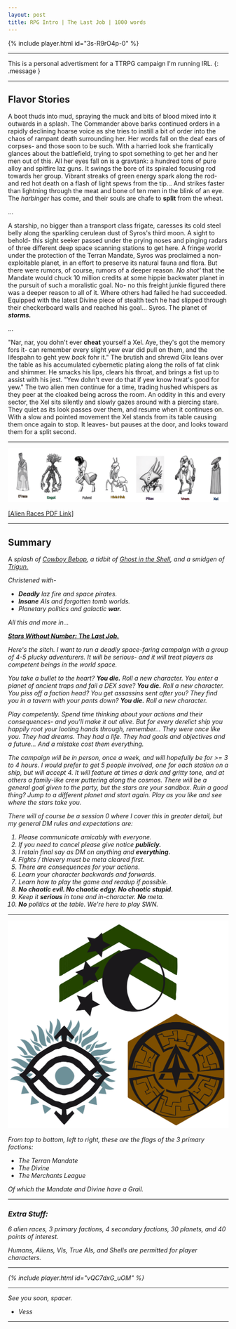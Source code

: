 ```yaml
---
layout: post
title: RPG Intro | The Last Job | 1000 words
---
```


{% include player.html id="3s-R9rO4p-0" %}

<hr>

This is a personal advertisment for a TTRPG campaign I'm running IRL.
{: .message }

<hr>

## Flavor Stories

A boot thuds into mud, spraying the muck and bits of blood mixed into it outwards in a splash. The Commander above barks continued orders in a rapidly declining hoarse voice as she tries to instill a bit of order into the chaos of rampant death surrounding her. Her words fall on the deaf ears of corpses- and those soon to be such. With a harried look she frantically glances about the battlefield, trying to spot something to get her and her men out of this. All her eyes fall on is a gravtank: a hundred tons of pure alloy and spitfire laz guns. It swings the bore of its spiraled focusing rod towards her group. Vibrant streaks of green energy spark along the rod- and red hot death on a flash of light spews from the tip... And strikes faster than lightning through the meat and bone of ten men in the blink of an eye. The <em>harbinger</em> has come, and their souls are chafe to <strong>split</strong> from the wheat.

...

A starship, no bigger than a transport class frigate, caresses its cold steel belly along the sparkling cerulean dust of Syros's third moon. A sight to behold- this sight seeker passed under the prying noses and pinging radars of three different deep space scanning stations to get here. A fringe world under the protection of the Terran Mandate, Syros was proclaimed a non-exploitable planet, in an effort to preserve its natural fauna and flora. But there were rumors, of course, rumors of a deeper reason. <em>No shot'</em> that the Mandate would chuck 10 million credits at some hippie backwater planet in the pursuit of such a moralistic goal. No- no this freight junkie figured there was a deeper reason to all of it. Where others had failed he had succeeded. Equipped with the latest Divine piece of stealth tech he had slipped through their checkerboard walls and reached his goal... Syros. The planet of <em><strong>storms.</strong></em>

...

"Nar, nar, you dohn't ever <strong>cheat</strong> yourself a Xel. Aye, they's got the memory fors it- can remember every slight yew evar did pull on them, and the lifespahn to geht yew <em>back</em> fohr it." The brutish and shrewd Glix leans over the table as his accumulated cybernetic plating along the rolls of fat clink and shimmer. He smacks his lips, clears his throat, and brings a fist up to assist with his jest. "Yew dohn't ever do that if yew know hwat's good for yew." The two alien men continue for a time, trading hushed whispers as they peer at the cloaked being across the room. An oddity in this and every sector, the Xel sits silently and slowly gazes around with a piercing stare. They quiet as its look passes over them, and resume when it continues on. With a slow and pointed movement the Xel stands from its table causing them once again to stop. It leaves- but pauses at the door, and looks toward them for a split second.

<hr>

![Races](/assets/races.png "A picture of blobby aliens.")

<a href="/assets/races.pdf">[Alien Races PDF Link]</a>

<hr>

## Summary

A <em>splash<em> of <a href="https://www.youtube.com/watch?v=EL-D9LrFJd4">Cowboy Bebop</a>, a <em>tidbit</em> of <a href="https://www.youtube.com/watch?v=sAzVt87G5Cs">Ghost in the Shell</a>, and a <em>smidgen</em> of <a href="https://www.youtube.com/watch?v=4OxFSy8G5wk">Trigun.</a>

Christened with-

- <strong>Deadly</strong> laz fire and space pirates.
- <strong>Insane</strong> AIs and forgotten tomb worlds.
- Planetary politics and galactic <strong>war.</strong>

All this and more in...

<strong><u>Stars Without Number: <em>The Last Job.</em></u></strong>

Here's the sitch. I want to run a deadly space-faring campaign with a group of 4-5 plucky adventurers.
It will be serious- and it will treat players as <em>competent</em> beings in the world space.

You take a bullet to the heart? <strong>You die.</strong> <em>Roll a new character.</em>
You enter a planet of ancient traps and fail a DEX save? <strong>You die.</strong> <em>Roll a new character.</em>
You piss off a faction head? You get assassins sent after you? They find you in a tavern with your pants down?
<strong>You die.</strong> <em>Roll a new character.</em>

Play competently. Spend time thinking about your actions and their consequences- and you'll make it out alive.
But for every derelict ship you happily root your looting hands through, remember... They were once like you.
They had dreams. They had a life. They had goals and objectives and a future... And a mistake <em>cost them everything.</em>

The campaign will be in person, once a week, and will hopefully be for >= 3 to 4 hours.
I would prefer to get 5 people involved, one for each station on a ship, but will accept 4.
It will feature at times a dark and gritty tone, and at others a family-like crew puttering along the cosmos.
There will be a general goal given to the party, but the stars are your sandbox.
Ruin a good thing? Jump to a different planet and start again.
Play as you like and see where the stars take you.

There will of course be a session 0 where I cover this in greater detail, but my general DM rules and expectations are:

1. Please communicate amicably with everyone.
2. If you need to cancel please give notice <strong>publicly.</strong>
3. I retain final say as DM on <em>anything</em> and <strong>everything.</strong>
4. Fights / thievery must be meta cleared first.
5. There are <em>consequences</em> for your actions.
7. Learn your character backwards and forwards.
8. Learn how to play the game and readup if possible.
8. <strong>No chaotic evil. No chaotic edgy. No chaotic stupid.</strong>
9. Keep it <strong>serious</strong> in tone and in-character. <strong>No</strong> meta.
10. <strong>No</strong> politics at the table. We're here to play <em>SWN.</em>

<hr>

![Flags](/assets/flags.png "A picture of kitchen utensils.")

From top to bottom, left to right, these are the flags of the 3 primary factions:

- The Terran Mandate
- The Divine
- The Merchants League

Of which the Mandate and Divine have a Grail.

<hr>

### Extra Stuff:

6 alien races, 3 primary factions, 4 secondary factions, 30 planets, and 40 points of interest.

Humans, Aliens, VIs, True AIs, and Shells are permitted for player characters.

<hr>

{% include player.html id="vQC7dxG_uOM" %}

<hr>

See you soon, spacer.

- Vess

<hr>
